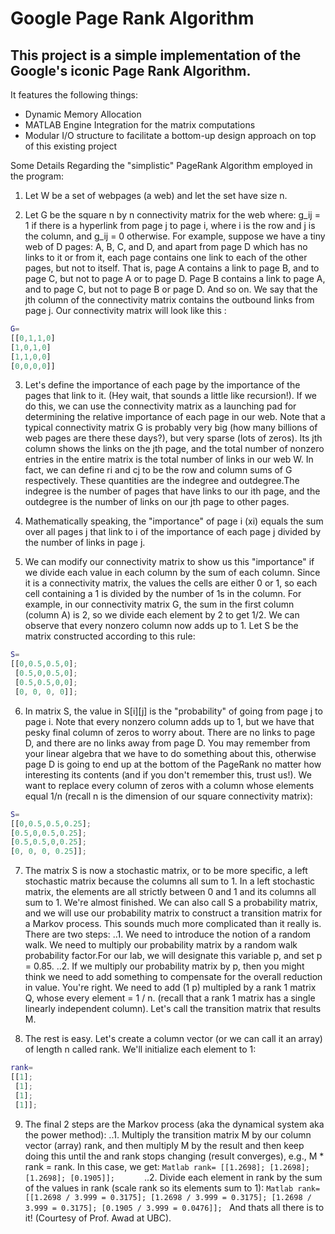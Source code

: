 Google Page Rank Algorithm
==
This project is a simple implementation of the Google's iconic Page Rank Algorithm.
--
It features the following things:

* Dynamic Memory Allocation
* MATLAB Engine Integration for the matrix computations
* Modular I/O structure to facilitate a bottom-up design approach on top of this existing project

Some Details Regarding the "simplistic" PageRank Algorithm employed in the program: 

1. Let W be a set of webpages (a web) and let the set have size n.

2. Let G be the square n by n connectivity matrix for the web where:
g_ij = 1 if there is a hyperlink from page j to page i, where i is the row and j is the column, and g_ij = 0 otherwise. For example, suppose we have a tiny web of D pages: A, B, C, and D, and apart from page D which has no links to it or from it, each page contains one link to each of the other pages, but not to itself. That is, page A contains a link to page B, and to page C, but not to page A or to page D. Page B contains a link to page A, and to page C, but not to page B or page D. And so on. We say that the jth column of the connectivity matrix contains the outbound links from page j. Our connectivity matrix will look like this :
```Matlab
G=
[[0,1,1,0]
[1,0,1,0]
[1,1,0,0]
[0,0,0,0]]
```
3. Let's define the importance of each page by the importance of the pages that link to it. (Hey wait, that sounds a little like recursion!). If we
do this, we can use the connectivity matrix as a launching pad for determining the relative importance of each page in our web. Note that a
typical connectivity matrix G is probably very big (how many billions of web pages are there these days?), but very sparse (lots of zeros). Its jth
column shows the links on the jth page, and the total number of nonzero entries in the entire matrix is the total number of links in our web W. In
fact, we can define ri and cj to be the row and column sums of G respectively. These quantities are the indegree and outdegree.The indegree is the number of pages that have links to our ith page, and the outdegree is the number of links on our jth page to other pages.

4. Mathematically speaking, the "importance" of page i (xi) equals the sum over all pages j that link to i of the importance of each page j divided
by the number of links in page j.

5. We can modify our connectivity matrix to show us this "importance" if we divide each value in each column by the sum of each column. Since it is a connectivity matrix, the values the cells are either 0 or 1, so each cell containing a 1 is divided by the number of 1s in the column.
For example, in our connectivity matrix G, the sum in the first column (column A) is 2, so we divide each element by 2 to get 1/2. We can
observe that every nonzero column now adds up to 1. Let S be the matrix constructed according to this rule:
```Matlab
S=
[[0,0.5,0.5,0];
 [0.5,0,0.5,0];
 [0.5,0.5,0,0];
 [0, 0, 0, 0]];
```
6. In matrix S, the value in S[i][j] is the "probability" of going from page j to page i. Note that every nonzero column adds up to 1, but we have that pesky final column of zeros to worry about. There are no links to page D, and there are no links away from page D. You may remember from your linear algebra that we have to do something about this, otherwise page D is going to end up at the bottom of the PageRank no matter how interesting its contents (and if you don't remember this, trust us!). We want to replace every column of zeros with a column whose elements equal 1/n (recall n is the dimension of our square connectivity matrix):
```Matlab
S=
[[0,0.5,0.5,0.25];
[0.5,0,0.5,0.25];
[0.5,0.5,0,0.25];
[0, 0, 0, 0.25]];
```
7. The matrix S is now a stochastic matrix, or to be more specific, a left stochastic matrix because the columns all sum to 1. In a left stochastic matrix, the elements are all strictly between 0 and 1 and its columns all sum to 1. We're almost finished. We can also call S a probability matrix, and we will use our probability matrix to construct a transition matrix for a Markov process. This sounds much more complicated than it really is. There are two steps:
		..1. We need to introduce the notion of a random walk. We need to 	multiply our probability matrix by a random walk probability factor.For our lab, we will designate this variable p, and set p = 0.85.
		..2. If we multiply our probability matrix by p, then you might think we need to add something to compensate for the overall reduction in value. You're right. We need to add (1 p) multipled by a rank 1 matrix Q, whose every element = 1 / n. (recall that a rank 1 matrix has a single linearly independent column). Let's call the transition matrix that results M.
		
8. The rest is easy. Let's create a column vector (or we can call it an array) of length n called rank. We'll initialize each element to 1:
```Matlab
rank=
[[1];
 [1]; 
 [1];
 [1]]; 	
```
9. The final 2 steps are the Markov process (aka the dynamical system aka the power method):
		..1. Multiply the transition matrix M by our column vector (array) rank, and then multiply M by the result and then keep doing this until the and rank stops changing (result converges), e.g., M * rank = rank. In this case, we get:
		```Matlab
		rank=
			[[1.2698];
			 [1.2698]; 
			 [1.2698];
			 [0.1905]]; 	
		```
		..2. Divide each element in rank by the sum of the values in rank (scale rank so its elements sum to 1):
		```Matlab
		rank= 	
		[[1.2698 / 3.999 = 0.3175];
		 [1.2698 / 3.999 = 0.3175];
		 [1.2698 / 3.999 = 0.3175];
		 [0.1905 / 3.999 = 0.0476]];
		```
And thats all there is to it! 
(Courtesy of Prof. Awad at UBC).